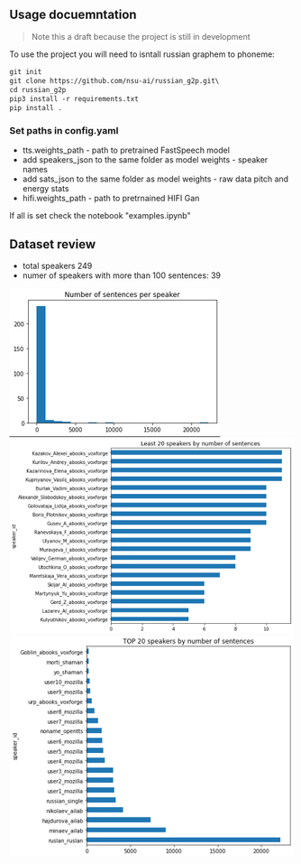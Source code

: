 ## Usage docuemntation 
> Note this a draft because the project is still in development 

To use the project you will need to isntall russian graphem to phoneme:

    git init
    git clone https://github.com/nsu-ai/russian_g2p.git\
    cd russian_g2p
    pip3 install -r requirements.txt
    pip install .


### Set paths in config.yaml
- tts.weights_path - path to pretrained FastSpeech model
- add speakers_json to the same folder as model weights - speaker names
- add sats_json to the same folder as model weights - raw data pitch and energy stats
- hifi.weights_path - path to pretrnained HIFI Gan


If all is set check the notebook "examples.ipynb"


## Dataset review

- total speakers 249
- numer of speakers with more than 100 sentences: 39

<img src='./dataset_review/hist.png' >
<img src='./dataset_review/least20.png'>
<img src='./dataset_review/top20.png'>
